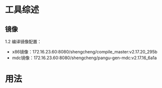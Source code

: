 # 工具综述

## 镜像
1.2 编译镜像配置：
- x86镜像：172.16.23.60:8080/shengcheng/compile_master:v2.17.20_295b
- mdc镜像：172.16.23.60:8080/shengcheng/pangu-gen-mdc:v2.17.16_6a1a

# 用法

